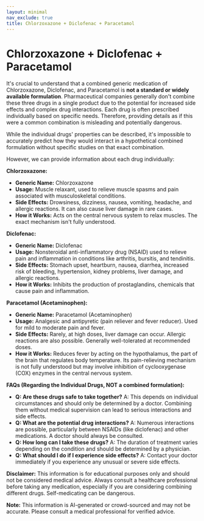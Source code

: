 ```yaml
---
layout: minimal
nav_exclude: true
title: Chlorzoxazone + Diclofenac + Paracetamol
---
```


# Chlorzoxazone + Diclofenac + Paracetamol

It's crucial to understand that a combined generic medication of Chlorzoxazone, Diclofenac, and Paracetamol is **not a standard or widely available formulation**.  Pharmaceutical companies generally don't combine these three drugs in a single product due to the potential for increased side effects and complex drug interactions.  Each drug is often prescribed individually based on specific needs.  Therefore, providing details as if this were a common combination is misleading and potentially dangerous.

While the individual drugs' properties can be described, it's impossible to accurately predict how they would interact in a hypothetical combined formulation without specific studies on that exact combination.

However, we can provide information about each drug individually:


**Chlorzoxazone:**

* **Generic Name:** Chlorzoxazone
* **Usage:** Muscle relaxant, used to relieve muscle spasms and pain associated with musculoskeletal conditions.
* **Side Effects:** Drowsiness, dizziness, nausea, vomiting, headache, and allergic reactions.  It can also cause liver damage in rare cases.
* **How it Works:** Acts on the central nervous system to relax muscles.  The exact mechanism isn't fully understood.

**Diclofenac:**

* **Generic Name:** Diclofenac
* **Usage:** Nonsteroidal anti-inflammatory drug (NSAID) used to relieve pain and inflammation in conditions like arthritis, bursitis, and tendinitis.
* **Side Effects:** Stomach upset, heartburn, nausea, diarrhea, increased risk of bleeding, hypertension, kidney problems, liver damage, and allergic reactions.
* **How it Works:** Inhibits the production of prostaglandins, chemicals that cause pain and inflammation.

**Paracetamol (Acetaminophen):**

* **Generic Name:** Paracetamol (Acetaminophen)
* **Usage:** Analgesic and antipyretic (pain reliever and fever reducer).  Used for mild to moderate pain and fever.
* **Side Effects:**  Rarely, at high doses, liver damage can occur.  Allergic reactions are also possible.  Generally well-tolerated at recommended doses.
* **How it Works:**  Reduces fever by acting on the hypothalamus, the part of the brain that regulates body temperature.  Its pain-relieving mechanism is not fully understood but may involve inhibition of cyclooxygenase (COX) enzymes in the central nervous system.


**FAQs (Regarding the Individual Drugs, NOT a combined formulation):**

* **Q: Are these drugs safe to take together?** A:  This depends on individual circumstances and should only be determined by a doctor.  Combining them without medical supervision can lead to serious interactions and side effects.
* **Q: What are the potential drug interactions?** A:  Numerous interactions are possible, particularly between NSAIDs (like diclofenac) and other medications.  A doctor should always be consulted.
* **Q:  How long can I take these drugs?** A:  The duration of treatment varies depending on the condition and should be determined by a physician.
* **Q:  What should I do if I experience side effects?** A:  Contact your doctor immediately if you experience any unusual or severe side effects.


**Disclaimer:** This information is for educational purposes only and should not be considered medical advice.  Always consult a healthcare professional before taking any medication, especially if you are considering combining different drugs.  Self-medicating can be dangerous.


**Note:** This information is AI-generated or crowd-sourced and may not be accurate. Please consult a medical professional for verified advice.